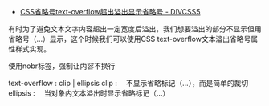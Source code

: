 

* [CSS省略号text-overflow超出溢出显示省略号 - DIVCSS5 ](http://www.divcss5.com/rumen/r532.shtml)

有时为了避免文本文字内容超出一定宽度后溢出，我们想要溢出的部分不显示但用省略号（...）显示，这个时候我们可以使用CSS text-overflow文本溢出省略号属性样式实现。

使用nobr标签，强制让内容不换行

text-overflow : clip | ellipsis 
clip : 　不显示省略标记（...），而是简单的裁切
ellipsis : 　当对象内文本溢出时显示省略标记（...）